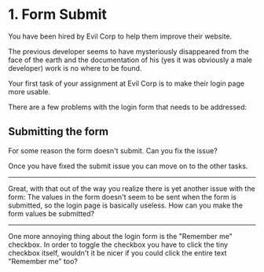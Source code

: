 # 1. Form Submit
You have been hired by Evil Corp to help them improve their website.

The previous developer seems to have mysteriously disappeared from the face of the earth and the documentation of his (yes it was obviously a male developer) work is no where to be found.

Your first task of your assignment at Evil Corp is to make their login page more usable.

There are a few problems with the login form that needs to be addressed:

## Submitting the form
For some reason the form doesn't submit. Can you fix the issue?

Once you have fixed the submit issue you can move on to the other tasks.

---

Great, with that out of the way you realize there is yet another issue with the form:
The values in the form doesn't seem to be sent when the form is submitted, so the login page is basically useless. 
How can you make the form values be submitted?

---

One more annoying thing about the login form is the "Remember me" checkbox. 
In order to toggle the checkbox you have to click the tiny checkbox itself, wouldn't it be nicer if you could click the entire text "Remember me" too?
